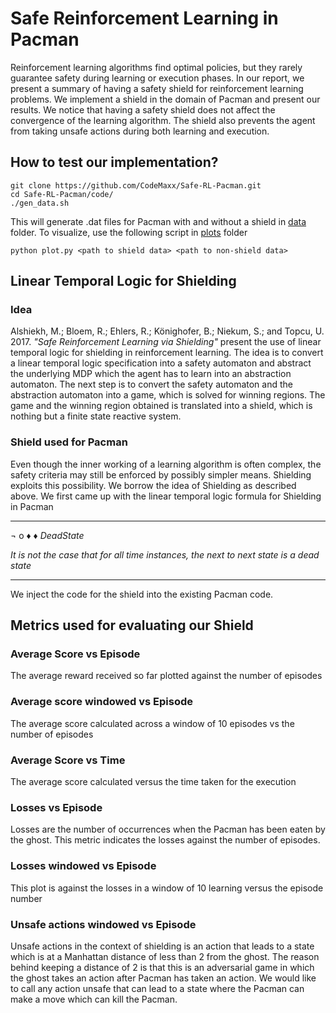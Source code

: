 # Safe Reinforcement Learning in Pacman

Reinforcement learning algorithms find optimal policies, but they rarely guarantee safety during learning or execution phases. In our report, we present a summary of having a safety shield for reinforcement learning problems. We implement a shield in the domain of Pacman and present our results. We notice that having a safety shield does not affect the convergence of the learning algorithm. The shield also prevents the agent from taking unsafe actions during both learning and execution.

## How to test our implementation?

```
git clone https://github.com/CodeMaxx/Safe-RL-Pacman.git
cd Safe-RL-Pacman/code/
./gen_data.sh
```

This will generate .dat files for Pacman with and without a shield in [data](data) folder. To visualize, use the following script in [plots](plots) folder

```
python plot.py <path to shield data> <path to non-shield data>
```
## Linear Temporal Logic for Shielding

### Idea
Alshiekh, M.; Bloem, R.; Ehlers, R.; Könighofer, B.; Niekum, S.; and Topcu, U. 2017. *"Safe Reinforcement Learning via Shielding"* present the use of linear temporal logic for shielding in reinforcement learning. The idea is to convert a linear temporal logic specification into a safety automaton and abstract the underlying MDP which the agent has to learn into an abstraction automaton. The next step is to convert the safety automaton and the abstraction automaton into a game, which is solved for winning regions. The game and the winning region obtained is translated into a shield, which is nothing but a finite state reactive system. 

### Shield used for Pacman

Even though the inner working of a learning algorithm is often complex, the safety criteria may still be enforced by possibly simpler means. Shielding exploits this possibility.
We borrow the idea of Shielding as described above. We first came up with the linear temporal logic formula for Shielding in Pacman

-------------------

¬ o ♦ ♦ *DeadState*

*It is not the case that for all time instances, the next to next state is a dead state*

-------------------

We inject the code for the shield into the existing Pacman code.

## Metrics used for evaluating our Shield

### Average Score vs Episode
The average reward received so far plotted against the number of episodes

### Average score windowed vs Episode
The average score calculated across a window of 10 episodes vs the number of episodes

### Average Score vs Time
The average score calculated versus the time taken for the execution

### Losses vs Episode
Losses are the number of occurrences when the Pacman has been eaten by the ghost. This metric indicates the losses against the number of episodes.

### Losses windowed vs Episode
This plot is against the losses in a window of 10 learning versus the episode number

### Unsafe actions windowed vs Episode
Unsafe actions in the context of shielding is an action that leads to a state which is at a Manhattan distance of less than 2 from the ghost. The reason behind keeping a distance of 2 is that this is an adversarial game in which the ghost takes an action after Pacman has taken an action. We would like to call any action unsafe that can lead to a state where the Pacman can make a move which can kill the Pacman.
